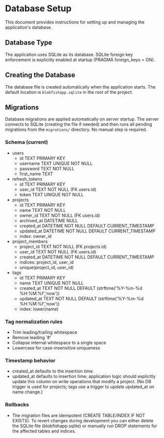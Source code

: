 # Database Setup

This document provides instructions for setting up and managing the application's database.

## Database Type

The application uses SQLite as its database. SQLite foreign key enforcement is explicitly enabled at startup (PRAGMA foreign_keys = ON).

## Creating the Database

The database file is created automatically when the application starts. The default location is `blobfishapp.sqlite` in the root of the project.

## Migrations

Database migrations are applied automatically on server startup. The server connects to SQLite (creating the file if needed) and then runs all pending migrations from the `migrations/` directory. No manual step is required.

### Schema (current)
- users
  - id TEXT PRIMARY KEY
  - username TEXT UNIQUE NOT NULL
  - password TEXT NOT NULL
  - first_name TEXT
- refresh_tokens
  - id TEXT PRIMARY KEY
  - user_id TEXT NOT NULL (FK users.id)
  - token TEXT UNIQUE NOT NULL
- projects
  - id TEXT PRIMARY KEY
  - name TEXT NOT NULL
  - owner_id TEXT NOT NULL (FK users.id)
  - archived_at DATETIME NULL
  - created_at DATETIME NOT NULL DEFAULT CURRENT_TIMESTAMP
  - updated_at DATETIME NOT NULL DEFAULT CURRENT_TIMESTAMP
  - index: owner_id
- project_members
  - project_id TEXT NOT NULL (FK projects.id)
  - user_id TEXT NOT NULL (FK users.id)
  - created_at DATETIME NOT NULL DEFAULT CURRENT_TIMESTAMP
  - indices: project_id, user_id
  - unique(project_id, user_id)
- tags
  - id TEXT PRIMARY KEY
  - name TEXT UNIQUE NOT NULL
  - created_at TEXT NOT NULL DEFAULT (strftime('%Y-%m-%d %H:%M:%f','now'))
  - updated_at TEXT NOT NULL DEFAULT (strftime('%Y-%m-%d %H:%M:%f','now'))
  - index: lower(name)

### Tag normalization rules
- Trim leading/trailing whitespace
- Remove leading '#'
- Collapse internal whitespace to a single space
- Lowercase for case-insensitive uniqueness

### Timestamp behavior
- created_at defaults to the insertion time.
- updated_at defaults to insertion time; application logic should explicitly update this column on write operations that modify a project. (No DB trigger is used for projects; tags use a trigger to update updated_at on name change.)

### Rollbacks
- The migration files are idempotent (CREATE TABLE/INDEX IF NOT EXISTS). To revert changes during development you can either delete the SQLite file (blobfishapp.sqlite) or manually run DROP statements for the affected tables and indices.
